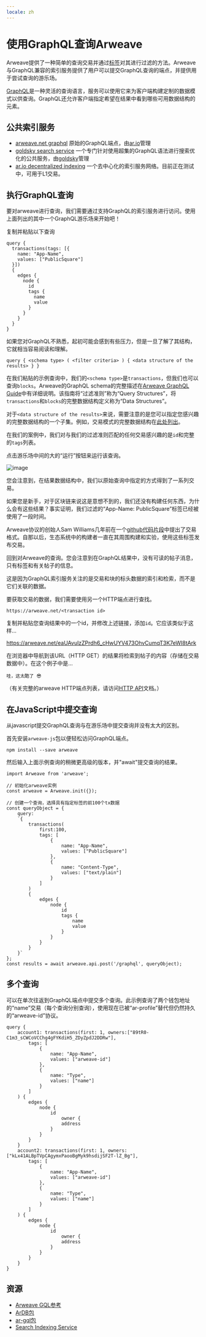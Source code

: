 ```yaml
---
locale: zh
---
```

# 使用GraphQL查询Arweave
Arweave提供了一种简单的查询交易并通过[标签](../concepts/tags.md)对其进行过滤的方法。Arweave与GraphQL兼容的索引服务提供了用户可以提交GraphQL查询的端点，并提供用于尝试查询的游乐场。

[GraphQL](https://graphql.org)是一种灵活的查询语言，服务可以使用它来为客户端构建定制的数据模式以供查询。GraphQL还允许客户端指定希望在结果中看到哪些可用数据结构的元素。

## 公共索引服务

- [arweave.net graphql](https://arweave.net/graphql) 原始的GraphQL端点，由[ar.io](https://ar.io)管理
- [goldsky search service](https://arweave-search.goldsky.com/graphql) 一个专门针对使用超集的GraphQL语法进行搜索优化的公共服务，由[goldsky](https://goldsky.com)管理
- [ar.io decentralized indexing](https://ar-io.dev/graphql) 一个去中心化的索引服务网络。目前正在测试中，可用于L1交易。

## 执行GraphQL查询
要对arweave进行查询，我们需要通过支持GraphQL的索引服务进行访问。使用上面列出的其中一个GraphQL游乐场来开始吧！

复制并粘贴以下查询
```graphql:no-line-numbers
query {
  transactions(tags: [{
    name: "App-Name",
    values: ["PublicSquare"]
  }]) 
  {
    edges {
      node {
        id
        tags {
          name
          value
        }
      }
    }
  }
}
```

如果您对GraphQL不熟悉，起初可能会感到有些压力，但是一旦了解了其结构，它就相当容易阅读和理解。

```text:no-line-numbers
query { <schema type> ( <filter criteria> ) { <data structure of the results> } }
```
在我们粘贴的示例查询中，我们的`<schema type>`是`transactions`，但我们也可以查询`blocks`。Arweave的GraphQL schema的完整描述在[Arweave GraphQL Guide](https://gql-guide.arweave.dev)中有详细说明。该指南将“过滤准则”称为“Query Structures”，将`transactions`和`blocks`的完整数据结构定义称为“Data Structures”。

对于`<data structure of the results>`来说，需要注意的是您可以指定您感兴趣的完整数据结构的一个子集。例如，交易模式的完整数据结构在[此处列出](https://gql-guide.arweave.dev/#full-data)。

在我们的案例中，我们对与我们的过滤准则匹配的任何交易感兴趣的是`id`和完整的`tags`列表。

点击游乐场中间的大的“运行”按钮来运行该查询。

![image](https://arweave.net/rYfVvFVKLFmmtXmf8KeTvsG8avUXMQ4qOBBTZRHqVU0)

您会注意到，在结果数据结构中，我们以原始查询中指定的方式得到了一系列交易。

如果您是新手，对于区块链来说这是意想不到的，我们还没有构建任何东西，为什么会有这些结果？事实证明，我们过滤的“App-Name: PublicSquare”标签已经被使用了一段时间。

Arweave协议的创始人Sam Williams几年前在一个[github代码片段](https://gist.github.com/samcamwilliams/811537f0a52b39057af1def9e61756b2)中提出了交易格式。自那以后，生态系统中的构建者一直在其周围构建和实验，使用这些标签发布交易。

回到对Arweave的查询。您会注意到在GraphQL结果中，没有可读的帖子消息，只有标签和有关帖子的信息。

这是因为GraphQL索引服务关注的是交易和块的标头数据的索引和检索，而不是它们关联的数据。

要获取交易的数据，我们需要使用另一个HTTP端点进行查找。
```text:no-line-numbers
https://arweave.net/<transaction id>
```

复制并粘贴您查询结果中的一个id，并修改上述链接，添加`id`。它应该类似于这样…

https://arweave.net/eaUAvulzZPrdh6_cHwUYV473OhvCumqT3K7eWI8tArk

在浏览器中导航到该URL（HTTP GET）的结果将检索到帖子的内容（存储在交易数据中）。在这个例子中是…
```text:no-line-numbers
哇，这太酷了 😎
```
（有关完整的arweave HTTP端点列表，请访问[HTTP API](https://docs.arweave.org/developers/server/http-api)文档。）

## 在JavaScript中提交查询
从javascript提交GraphQL查询与在游乐场中提交查询并没有太大的区别。

首先安装`arweave-js`包以便轻松访问GraphQL端点。
```console:no-line-numbers
npm install --save arweave
```

然后输入上面示例查询的稍微更高级的版本，并"await"提交查询的结果。

```js:no-line-numbers
import Arweave from 'arweave';

// 初始化arweave实例
const arweave = Arweave.init({});

// 创建一个查询，选择具有指定标签的前100个tx数据
const queryObject = {
	query:
	`{
		transactions(
			first:100,
			tags: [
				{
					name: "App-Name",
					values: ["PublicSquare"]
				},
				{
					name: "Content-Type",
					values: ["text/plain"]
				}
			]
		) 
		{
			edges {
				node {
					id
					tags {
						name
						value
					}
				}
			}
		}
	}`
};
const results = await arweave.api.post('/graphql', queryObject);
```

## 多个查询
可以在单次往返到GraphQL端点中提交多个查询。此示例查询了两个钱包地址的“name”交易（每个查询分别查询），使用现在已被“ar-profile”替代但仍然持久的“arweave-id”协议。
```graphql:no-line-numbers
query {
	account1: transactions(first: 1, owners:["89tR0-C1m3_sCWCoVCChg4gFYKdiH5_ZDyZpdJ2DDRw"],
		tags: [
			{
				name: "App-Name",
				values: ["arweave-id"]
			},
			{
				name: "Type",
				values: ["name"]
			}
		]
	) {
		edges {
			node {
				id
					owner {
					address
				}
			}
		}
	}
	account2: transactions(first: 1, owners:["kLx41ALBpTVpCAgymxPaooBgMyk9hsdijSF2T-lZ_Bg"],
		tags: [
			{
				name: "App-Name",
				values: ["arweave-id"]
			},
			{
				name: "Type",
				values: ["name"]
			}
		]
	) {
		edges {
			node {
				id
					owner {
					address
				}
			}
		}
	}
}
```

## 资源
* [Arweave GQL参考](../../references/gql.md)
* [ArDB包](./ardb.md)
* [ar-gql包](./ar-gql.md)
* [Search Indexing Service](./search-indexing-service.md)